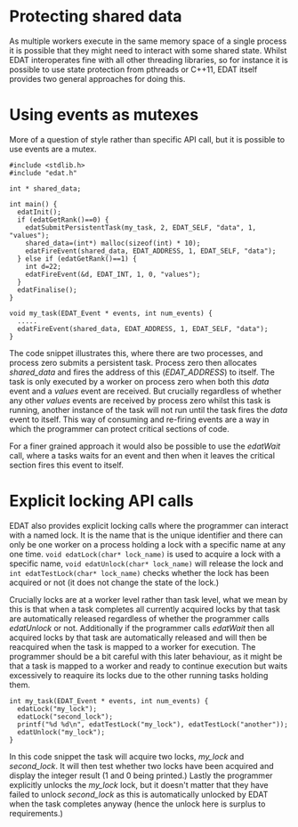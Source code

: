 # Protecting shared data
As multiple workers execute in the same memory space of a single process it is possible that they might need to interact with some shared state. Whilst EDAT interoperates fine with all other threading libraries, so for instance it is possible to use state protection from pthreads or C++11, EDAT itself provides two general approaches for doing this.

# Using events as mutexes
More of a question of style rather than specific API call, but it is possible to use events are a mutex.

```
#include <stdlib.h>
#include "edat.h" 

int * shared_data;

int main() {
  edatInit();
  if (edatGetRank()==0) {
    edatSubmitPersistentTask(my_task, 2, EDAT_SELF, "data", 1, "values");
    shared_data=(int*) malloc(sizeof(int) * 10);
    edatFireEvent(shared_data, EDAT_ADDRESS, 1, EDAT_SELF, "data");
  } else if (edatGetRank()==1) {
    int d=22;
    edatFireEvent(&d, EDAT_INT, 1, 0, "values");
  }
  edatFinalise();
}

void my_task(EDAT_Event * events, int num_events) {
  .....
  edatFireEvent(shared_data, EDAT_ADDRESS, 1, EDAT_SELF, "data");
}

```

The code snippet illustrates this, where there are two processes, and process zero submits a persistent task. Process zero then allocates _shared_data_ and fires the address of this (_EDAT_ADDRESS_) to itself. The task is only executed by a worker on process zero when both this _data_ event and a _values_ event are received. But crucially regardless of whether any other _values_ events are received by process zero whilst this task is running, another instance of the task will not run until the task fires the _data_ event to itself. This way of consuming and re-firing events are a way in which the programmer can protect critical sections of code.

For a finer grained approach it would also be possible to use the _edatWait_ call, where a tasks waits for an event and then when it leaves the critical section fires this event to itself.

# Explicit locking API calls
EDAT also provides explicit locking calls where the programmer can interact with a named lock. It is the name that is the unique identifier and there can only be one worker on a process holding a lock with a specific name at any one time. `void edatLock(char* lock_name)` is used to acquire a lock with a specific name, `void edatUnlock(char* lock_name)` will release the lock and `int edatTestLock(char* lock_name)` checks whether the lock has been acquired or not (it does not change the state of the lock.)

Crucially locks are at a worker level rather than task level, what we mean by this is that when a task completes all currently acquired locks by that task are automatically released regardless of whether the programmer calls _edatUnlock_ or not. Additionally if the programmer calls _edatWait_ then all acquired locks by that task are automatically released and will then be reacquired when the task is mapped to a worker for execution. The programmer should be a bit careful with this later behaviour, as it might be that a task is mapped to a worker and ready to continue execution but waits excessively to reaquire its locks due to the other running tasks holding them.

```
int my_task(EDAT_Event * events, int num_events) {
  edatLock("my_lock");
  edatLock("second_lock");
  printf("%d %d\n", edatTestLock("my_lock"), edatTestLock("another"));
  edatUnlock("my_lock");
}
```

In this code snippet the task will acquire two locks, _my_lock_ and _second_lock_. It will then test whether two locks have been acquired and display the integer result (1 and 0 being printed.) Lastly the programmer explicitly unlocks the _my_lock_ lock, but it doesn't matter that they have failed to unlock _second_lock_ as this is automatically unlocked by EDAT when the task completes anyway (hence the unlock here is surplus to requirements.)
